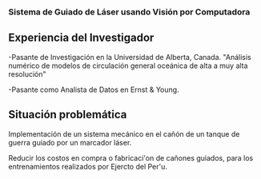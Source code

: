 ### Sistema de Guiado de Láser usando Visión por Computadora
## Experiencia del Investigador

-Pasante de Investigación en la Universidad de Alberta, Canada. "Análisis numérico de modelos de circulación general oceánica de alta a muy alta resolución"

-Pasante como Analista de Datos en Ernst & Young.

## Situación problemática

Implementación de un sistema mecánico en el cañón de un tanque de guerra guiado por un marcador láser.

Reducir los costos en compra o fabricaci\'on de cañones guiados, para los entrenamientos realizados por Ejercto del Per\'u. 

